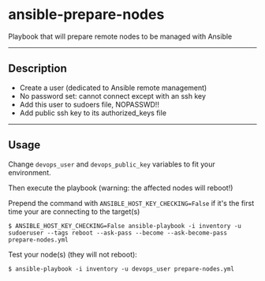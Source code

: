 # ansible-prepare-nodes

Playbook that will prepare remote nodes to be managed with Ansible

---

## Description

- Create a user (dedicated to Ansible remote management)
- No password set: cannot connect except with an ssh key
- Add this user to sudoers file, NOPASSWD!!
- Add public ssh key to its authorized_keys file

---

## Usage

Change `devops_user` and `devops_public_key` variables to fit your environment.

Then execute the playbook (warning: the affected nodes will reboot!)

Prepend the command with `ANSIBLE_HOST_KEY_CHECKING=False` if it's the first time your are connecting to the target(s)

```
$ ANSIBLE_HOST_KEY_CHECKING=False ansible-playbook -i inventory -u sudoeruser --tags reboot --ask-pass --become --ask-become-pass prepare-nodes.yml
```

Test your node(s) (they will not reboot):

```
$ ansible-playbook -i inventory -u devops_user prepare-nodes.yml
```

